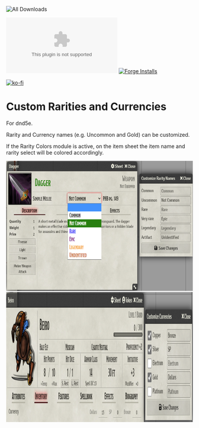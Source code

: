 ![All Downloads](https://img.shields.io/github/downloads/jessev14/custom-rarities-and-currencies/total?style=for-the-badge)

![Latest Release Download Count](https://img.shields.io/github/downloads/jessev14/custom-rarities-and-currencies/latest/CRC.zip)
[![Forge Installs](https://img.shields.io/badge/dynamic/json?label=Forge%20Installs&query=package.installs&suffix=%25&url=https%3A%2F%2Fforge-vtt.com%2Fapi%2Fbazaar%2Fpackage%2Fcustom-rarities-and-currencies&colorB=4aa94a)](https://forge-vtt.com/bazaar#package=custom-rarities-and-currencies)

[![ko-fi](https://ko-fi.com/img/githubbutton_sm.svg)](https://ko-fi.com/jessev14)

# Custom Rarities and Currencies

For dnd5e.

Rarity and Currency names (e.g. Uncommon and Gold) can be customized.

If the Rarity Colors module is active, on the item sheet the item name and rarity select will be colored accordingly.


<img src="/img/custom-rarity.png" height="350"/>

<img src="/img/custom-currency.png" height="350"/>
